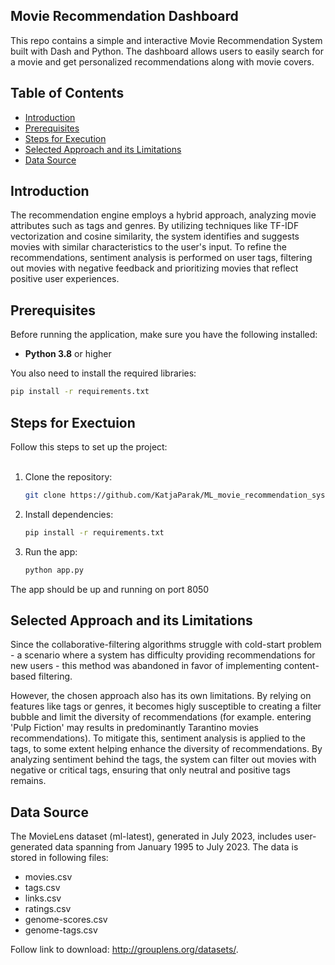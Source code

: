 ## Movie Recommendation Dashboard<br>

This repo contains a simple and interactive Movie Recommendation System built with Dash and Python. The dashboard allows users to easily search for a movie and get personalized recommendations along with movie covers.


## Table of Contents
- [Introduction](#introduction)
- [Prerequisites](#prerequisites)
- [Steps for Execution](#steps-for-execution)
- [Selected Approach and its Limitations](#selected-approach-and-its-limitations)
- [Data Source](#data-source)


## Introduction<br>

The recommendation engine employs a hybrid approach, analyzing movie attributes such as tags and genres. By utilizing techniques like TF-IDF vectorization and cosine similarity, the system identifies and suggests movies with similar characteristics to the user's input. To refine the recommendations, sentiment analysis is performed on user tags, filtering out movies with negative feedback and prioritizing movies that reflect positive user experiences. 


## Prerequisites<br>

Before running the application, make sure you have the following installed:

- **Python 3.8** or higher

You also need to install the required libraries:

```bash
pip install -r requirements.txt
```

## Steps for Exectuion

Follow this steps to set up the project:<br><br>
1. Clone the repository:
   ```bash
   git clone https://github.com/KatjaParak/ML_movie_recommendation_system.git
   ```
2. Install dependencies:
   ```bash
   pip install -r requirements.txt
   ```
3. Run the app:
    ```bash
   python app.py
   ```
    
The app should be up and running on port 8050

## Selected Approach and its Limitations

Since the collaborative-filtering algorithms struggle with cold-start problem - a scenario where a system has difficulty providing  recommendations for new users -  this method was abandoned in favor of implementing content-based filtering. 

However, the chosen approach also has its own limitations. By relying on features like tags or genres, it becomes higly susceptible to creating a filter bubble and limit the diversity of recommendations (for example. entering 'Pulp Fiction' may results in predominantly Tarantino movies recommendations). To mitigate this, sentiment analysis is applied to the tags, to some extent helping enhance the diversity of recommendations. By analyzing sentiment behind the tags, the system can filter out movies with negative or critical tags, ensuring that only neutral and positive tags remains. 


## Data Source

The MovieLens dataset (ml-latest), generated in July 2023, includes user-generated data spanning from January 1995 to July 2023. The data is stored in following files:<br>
- movies.csv
- tags.csv
- links.csv
- ratings.csv
- genome-scores.csv
- genome-tags.csv

Follow link to download:
http://grouplens.org/datasets/.
